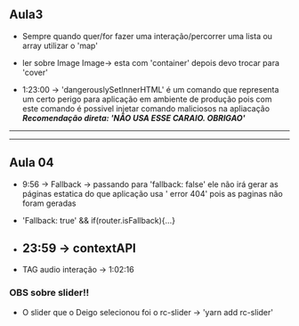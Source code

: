 ## Aula3
* Sempre quando quer/for fazer uma interação/percorrer uma lista ou array utilizar o 'map'

* ler sobre Image Image-> esta com 'container' depois devo trocar para 'cover'

* 1:23:00 -> 'dangerouslySetInnerHTML' é um comando que representa um certo perigo para aplicação em ambiente de produção pois com este comando é possivel injetar comando maliciosos na apliacação
***Recomendação direta: 'NÃO USA ESSE CARAIO. OBRIGAO'***  
---
---
## Aula 04

* 9:56 -> Fallback -> passando para 'fallback: false' ele não irá gerar as páginas estatica do que aplicação usa ' error 404' pois as paginas não foram geradas

* 'Fallback: true' && if(router.isFallback){...}

* ## 23:59 -> contextAPI

* TAG audio interação -> 1:02:16

### OBS sobre slider!! 
* O slider que o Deigo selecionou foi o rc-slider -> 'yarn add rc-slider'


